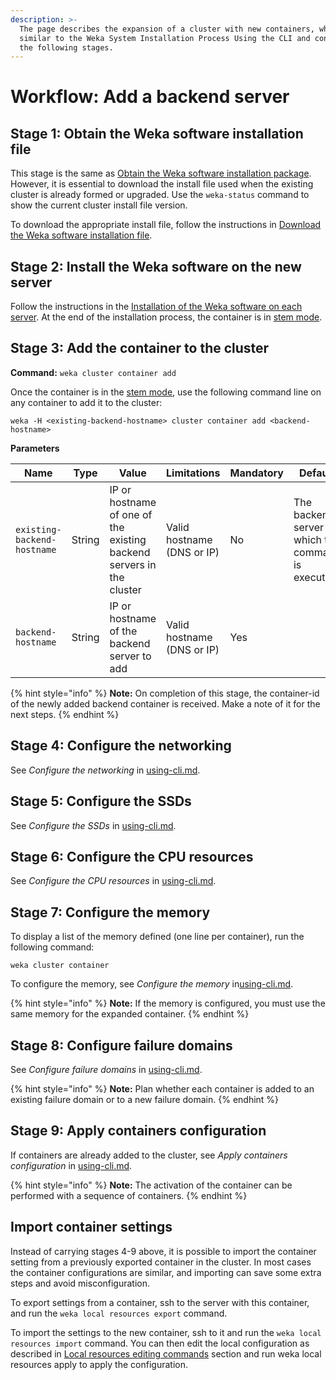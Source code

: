 ```yaml
---
description: >-
  The page describes the expansion of a cluster with new containers, which is
  similar to the Weka System Installation Process Using the CLI and consists of
  the following stages.
---
```


# Workflow: Add a backend server

## Stage 1: Obtain the Weka software installation file

This stage is the same as [Obtain the Weka software installation package](../../install/bare-metal/obtaining-the-weka-install-file.md). However, it is essential to download the install file used when the existing cluster is already formed or upgraded. Use the `weka-status` command to show the current cluster install file version.

To download the appropriate install file, follow the instructions in [Download the Weka software installation file](../../install/bare-metal/obtaining-the-weka-install-file.md#download-the-weka-software-installation-file).

## Stage 2: Install the Weka software on the new server&#x20;

Follow the instructions in the [Installation of the Weka software on each server](../../install/bare-metal/using-cli.md#stage-1-installation-of-the-weka-software-on-each-host). At the end of the installation process, the container is in [stem mode](../../overview/glossary.md#stem-mode).

## Stage 3: Add the container to the cluster

**Command:** `weka cluster container add`

Once the container is in the [stem mode](../../overview/glossary.md#stem-mode), use the following command line on any container to add it to the cluster:

```
weka -H <existing-backend-hostname> cluster container add <backend-hostname>
```

**Parameters**

| **Name**                    | **Type** | **Value**                                                            | **Limitations**            | **Mandatory** | **Default**                                         |
| --------------------------- | -------- | -------------------------------------------------------------------- | -------------------------- | ------------- | --------------------------------------------------- |
| `existing-backend-hostname` | String   | IP or hostname of one of the existing backend servers in the cluster | Valid hostname (DNS or IP) | No            | The backend server on which the command is executed |
| `backend-hostname`          | String   | IP or hostname of the backend server to add                          | Valid hostname (DNS or IP) | Yes           |                                                     |

{% hint style="info" %}
**Note:** On completion of this stage, the container-id of the newly added backend container is received. Make a note of it for the next steps.
{% endhint %}

## Stage 4: Configure the networking

See _Configure the networking_ in [using-cli.md](../../install/bare-metal/using-cli.md "mention").

## Stage 5: Configure the SSDs

See _Configure the SSDs_ in [using-cli.md](../../install/bare-metal/using-cli.md "mention").

## Stage 6: Configure the CPU resources

See _Configure the CPU resources_ in [using-cli.md](../../install/bare-metal/using-cli.md "mention").

## Stage 7: Configure the memory

To display a list of the memory defined (one line per container), run the following command:

`weka cluster container`

To configure the memory, see _Configure the memory_ in[using-cli.md](../../install/bare-metal/using-cli.md "mention").

{% hint style="info" %}
**Note:** If the memory is configured, you must use the same memory for the expanded container.
{% endhint %}

## Stage 8: Configure failure domains

See _Configure failure domains_ in [using-cli.md](../../install/bare-metal/using-cli.md "mention").

{% hint style="info" %}
**Note:** Plan whether each container is added to an existing failure domain or to a new failure domain.
{% endhint %}

## Stage 9: Apply containers configuration

If containers are already added to the cluster, see _Apply containers configuration_ in [using-cli.md](../../install/bare-metal/using-cli.md "mention").

{% hint style="info" %}
**Note:** The activation of the container can be performed with a sequence of containers.
{% endhint %}

## Import container settings

Instead of carrying stages 4-9 above, it is possible to import the container setting from a previously exported container in the cluster. In most cases the container configurations are similar, and importing can save some extra steps and avoid misconfiguration.

To export settings from a container, ssh to the server with this container, and run the `weka local resources export` command.&#x20;

To import the settings to the new container, ssh to it and run the `weka local resources import` command. You can then edit the local configuration as described in [Local resources editing commands](expansion-of-specific-resources.md#local-resources-editing-commands) section and run weka local resources apply to apply the configuration.

